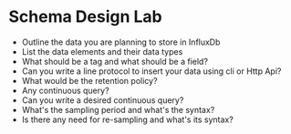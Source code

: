 # Schema Design Lab

* Outline the data you are planning to store in InfluxDb
* List the data elements and their data types
* What should be a tag and what should be a field?
* Can you write a line protocol to insert your data using cli or Http Api? 
* What would be the retention policy?
* Any continuous query?
* Can you write a desired continuous query?
* What's the sampling period and what's the syntax?
* Is there any need for re-sampling and what's its syntax?
